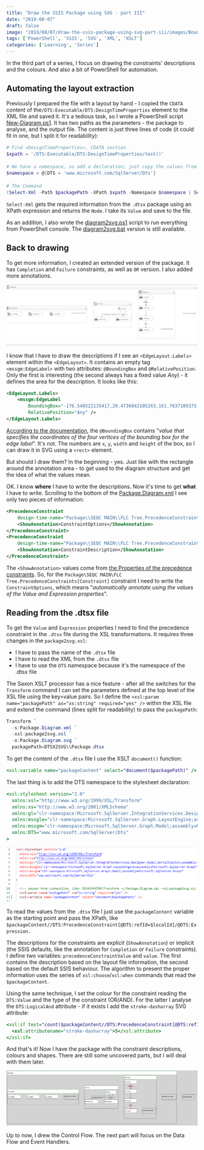```yaml
---
title: "Draw the SSIS Package using SVG - part III"
date: "2019-08-07"
draft: false
image: "2019/08/07/draw-the-ssis-package-using-svg-part-iii/images/BoundingBoxRectangles.png"
tags: ['PowerShell', 'SSIS', 'SVG', 'XML', 'XSLT']
categories: ['Learning', 'Series']
---
```


In the third part of a series, I focus on drawing the constraints' descriptions and the colours. And also a bit of PowerShell for automation.

## Automating the layout extraction

Previously I prepared the file with a layout by hand - I copied the `CDATA` content of the`/DTS:Executable/DTS:DesignTimeProperties` element to the XML file and saved it. It's a tedious task, so I wrote a PowerShell script [New-Diagram.ps1](https://github.com/BartekR/blog/blob/master/201908%20Draw%20SSIS%20package%20using%20SVG%20part%20III/New-Diagram.ps1). It has two paths as the parameters - the package to analyse, and the output file. The content is just three lines of code (it could fit in one, but I split it for readability):

```powershell
# Find <DesignTimeProperties>, CDATA section
$xpath = '/DTS:Executable/DTS:DesignTimeProperties/text()'

# We have a namespace, so add a declaration; just copy the values from the .dtsx file
$namespace = @{DTS = 'www.microsoft.com/SqlServer/Dts'}

# The Command
(Select-Xml -Path $packagePath -XPath $xpath -Namespace $namespace | Select-Object -ExpandProperty Node).Value | Out-File $outputPath
```

`Select-Xml` gets the required information from the `.dtsx` package using an XPath expression and returns the `Node`. I take its `Value` and save to the file.

As an addition, I also wrote the [diagram2svg.ps1](https://github.com/BartekR/blog/blob/master/201908%20Draw%20SSIS%20package%20using%20SVG%20part%20III/diagram2svg.ps1) script to run everything from PowerShell console. The [diagram2svg.bat](https://github.com/BartekR/blog/blob/master/201908%20Draw%20SSIS%20package%20using%20SVG%20part%20III/diagram2svg.bat) version is still available.

## Back to drawing

To get more information, I created an extended version of the package. It has `Completion` and `Failure` constraints, as well as `OR` version. I also added more annotations.

[![Package with constraints](images/PackageWithConstraints.png)](images/PackageWithConstraints.png)

I know that I have to draw the descriptions if I see an `<EdgeLayout.Labels>` element within the `<EdgeLayout>`. It contains an empty tag `<mssgm:EdgeLabel>` with two attributes: `@BoundingBox` and `@RelativePosition`. Only the first is interesting (the second always has a fixed value _Any_) - it defines the area for the description. It looks like this:

```xml
<EdgeLayout.Labels>
    <mssgm:EdgeLabel
        BoundingBox="-176.548522135417,29.4736842105263,161.7637109375,16"
        RelativePosition="Any" />
</EdgeLayout.Labels>
```

[According to the documentation](https://docs.microsoft.com/en-us/openspecs/sql_data_portability/ms-dtsx2/973d4479-435a-43ce-b789-61b2174eee6b), the `@BoundingBox` contains "_value that specifies the coordinates of the four vertices of the bounding box for the edge label_". It's not. The numbers are `x`, `y`, `width` and `height` of the box, so I can draw it in SVG using a `<rect>` element.

But should I draw them? In the beginning - yes. Just like with the rectangle around the annotation area - to get used to the diagram structure and get the idea of what the values mean.

OK. I know **where** I have to write the descriptions. Now it's time to get **what** I have to write. Scrolling to the bottom of the [Package.Diagram.xml](https://github.com/BartekR/blog/blob/master/201908%20Draw%20SSIS%20package%20using%20SVG%20part%20III/Package.Diagram.xml) I see only two pieces of information:

```xml
<PrecedenceConstraint
    design-time-name="Package\\SEQC MAIN\\FLC Tree.PrecedenceConstraints\[Constraint\]">
    <ShowAnnotation>ConstraintOptions</ShowAnnotation>
</PrecedenceConstraint>
<PrecedenceConstraint
    design-time-name="Package\\SEQC MAIN\\FLC Tree.PrecedenceConstraints\[Constraint 1\]">
    <ShowAnnotation>ConstraintDescription</ShowAnnotation>
</PrecedenceConstraint>
```

The `<ShowAnnotation>` values come from [the Properties of the precedence constraints](https://docs.microsoft.com/en-us/sql/integration-services/control-flow/precedence-constraints?view=sql-server-2017#set-the-properties-of-a-precedence-constraint-in-properties-window). So, for the `Package\SEQC MAIN\FLC Tree.PrecedenceConstraints[Constraint]` constraint I need to write the `ConstraintOptions`, which means "_automatically annotate using the values of the Value and Expression properties_".

## Reading from the .dtsx file

To get the `Value` and `Expression` properties I need to find the precedence constraint in the `.dtsx` file during the XSL transformations. It requires three changes in the `package2svg.xsl`:

- I have to pass the name of the `.dtsx` file
- I have to read the XML from the `.dtsx` file
- I have to use the `DTS` namespace because it's the namespace of the .dtsx file

The Saxon XSLT processor has a nice feature - after all the switches for the `Transform` command I can set the parameters defined at the top level of the XSL file using the key=value pairs. So I define the `<xsl:param name="packagePath" as="xs:string" required="yes" />` within the XSL file and extend the command (lines split for readability) to pass the `packagePath`:

```powershell
Transform `
  -s:Package.Diagram.xml `
  -xsl:package2svg.xsl `
  -o:Package.Diagram.svg `
  packagePath=DTSX2SVG\\Package.dtsx
```

To get the content of the `.dtsx` file I use the XSLT `document()` function:

```xslt
<xsl:variable name="packageContent" select="document($packagePath)" />
```

The last thing is to add the DTS namespace to the stylesheet declaration:

```xslt
<xsl:stylesheet version="2.0"
  xmlns:xsl="http://www.w3.org/1999/XSL/Transform"
  xmlns:xs="http://www.w3.org/2001/XMLSchema"
  xmlns:gl="clr-namespace:Microsoft.SqlServer.IntegrationServices.Designer.Model.Serialization;assembly=Microsoft.SqlServer.IntegrationServices.Graph"
  xmlns:mssgle="clr-namespace:Microsoft.SqlServer.Graph.LayoutEngine;assembly=Microsoft.SqlServer.Graph"
  xmlns:mssgm="clr-namespace:Microsoft.SqlServer.Graph.Model;assembly=Microsoft.SqlServer.Graph"
  xmlns:DTS="www.microsoft.com/SqlServer/Dts"
>
```

![XSL parameters](images/XSLParameters.png)

To read the values from the `.dtsx` file I just use the `packageContent` variable as the starting point and pass the XPath, like `$packageContent//DTS:PrecedenceConstraint[@DTS:refId=$localId]/@DTS:Expression.`

The descriptions for the constraints are explicit (`ShowAnnotation`) or implicit (the SSIS defaults, like the annotation for `Completion` or `Failure` constraints). I define two variables: `precedenceConstraintValue` and `value`. The first contains the description based on the layout file information, the second based on the default SSIS behaviour. The algorithm to present the proper information uses the series of `xsl:choose`/`xsl:when` commands that read the `$packageContent`.

Using the same technique, I set the colour for the constraint reading the `DTS:Value` and the type of the constraint (OR/AND). For the latter I analyse the `DTS:LogicalAnd` attribute - if it exists I add the `stroke-dasharray` SVG attribute:

```xslt
<xsl:if test="count($packageContent//DTS:PrecedenceConstraint[@DTS:refId=$localId]/@DTS:LogicalAnd) = 0">
  <xsl:attributename="stroke-dasharray">5</xsl:attribute>
</xsl:if>
```

And that's it! Now I have the package with the constraint descriptions, colours and shapes. There are still some uncovered parts, but I will deal with them later.

[![Package diagram](images/Package.Diagram.png)](images/Package.Diagram.png)

Up to now, I drew the Control Flow. The next part will focus on the Data Flow and Event Handlers.
